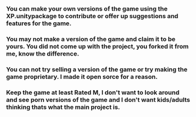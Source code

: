 ### You can make your own versions of the game using the XP.unitypackage to contribute or offer up suggestions and features for the game.

### You may not make a version of the game and claim it to be yours. You did not come up with the project, you forked it from me, know the difference.

### You can not try selling a version of the game or try making the game proprietary. I made it open sorce for a reason.

### Keep the game at least Rated M, I don't want to look around and see porn versions of the game and I don't want kids/adults thinking thats what the main project is.
